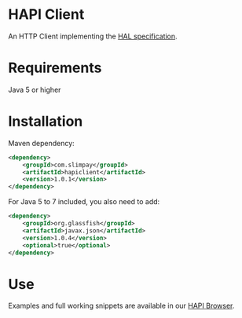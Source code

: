 # HAPI Client

An HTTP Client implementing the [HAL specification](https://tools.ietf.org/html/draft-kelly-json-hal-07).

# Requirements

Java 5 or higher

# Installation

Maven dependency:
```xml
<dependency>
	<groupId>com.slimpay</groupId>
	<artifactId>hapiclient</artifactId>
	<version>1.0.1</version>
</dependency>
```

For Java 5 to 7 included, you also need to add:
```xml
<dependency>
	<groupId>org.glassfish</groupId>
	<artifactId>javax.json</artifactId>
	<version>1.0.4</version>
	<optional>true</optional>
</dependency>
```

# Use

Examples and full working snippets are available in our [HAPI Browser](https://dev.slimpay.com/hapi/browser).
